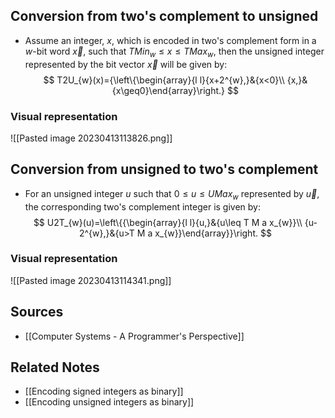 ## Conversion from two's complement to unsigned
- Assume an integer, $x$, which is encoded in two's complement form in a $w$-bit word $\vec{x}$, such that $TMin_w \leq x \leq TMax_w$, then the unsigned integer represented by the bit vector $\vec{x}$ will be given by:
$$
T2U_{w}(x)={\left\{\begin{array}{l l}{x+2^{w},}&{x<0}\\ {x,}&{x\geq0}\end{array}\right.}
$$

### Visual representation
![[Pasted image 20230413113826.png]]

## Conversion from unsigned to two's complement
- For an unsigned integer $u$ such that $0 \leq u \leq UMax_w$ represented by $\vec{u}$, the corresponding two's complement integer is given by:
$$
U2T_{w}(u)=\left\{{\begin{array}{l l}{u,}&{u\leq T M a x_{w}}\\ {u-2^{w},}&{u>T M a x_{w}}\end{array}}\right.
$$

### Visual representation
![[Pasted image 20230413114341.png]]

## Sources
- [[Computer Systems - A Programmer's Perspective]]

## Related Notes
- [[Encoding signed integers as binary]]
- [[Encoding unsigned integers as binary]]